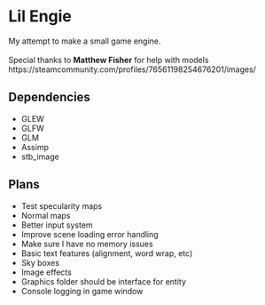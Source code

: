 <h1>Lil Engie</h1>
My attempt to make a small game engine.
<br /> <br />
Special thanks to <b>Matthew Fisher</b> for help with models
<br />
https://steamcommunity.com/profiles/76561198254676201/images/

<h2>Dependencies</h2>
<ul>
  <li>GLEW</li>
  <li>GLFW</li>
  <li>GLM</li>
  <li>Assimp</li>
  <li>stb_image</li>
</ul>

<h2>Plans</h2>
<ul>
  <li>Test specularity maps</li>
  <li>Normal maps</li>
  <li>Better input system</li>
  <li>Improve scene loading error handling</li>
  <li>Make sure I have no memory issues</li>
  <li>Basic text features (alignment, word wrap, etc)</li>
  <li>Sky boxes</li>
  <li>Image effects</li>
  <li>Graphics folder should be interface for entity</li>
  <li>Console logging in game window</li>
</ul>
